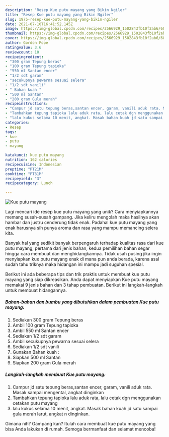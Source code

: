 ```yaml
---
description: "Resep Kue putu mayang yang Bikin Ngiler"
title: "Resep Kue putu mayang yang Bikin Ngiler"
slug: 1975-resep-kue-putu-mayang-yang-bikin-ngiler
date: 2021-07-10T16:41:52.145Z
image: https://img-global.cpcdn.com/recipes/2566929_1502843fb10f2ab6/680x482cq70/kue-putu-mayang-foto-resep-utama.jpg
thumbnail: https://img-global.cpcdn.com/recipes/2566929_1502843fb10f2ab6/680x482cq70/kue-putu-mayang-foto-resep-utama.jpg
cover: https://img-global.cpcdn.com/recipes/2566929_1502843fb10f2ab6/680x482cq70/kue-putu-mayang-foto-resep-utama.jpg
author: Gordon Pope
ratingvalue: 3.6
reviewcount: 10
recipeingredient:
- "300 gram Tepung beras"
- "100 gram Tepung tapioka"
- "550 ml Santan encer"
- "1/2 sdt garam"
- "secukupnya pewarna sesuai selera"
- "1/2 sdt vanili"
- " Bahan kuah "
- "500 ml Santan"
- "200 gram Gula merah"
recipeinstructions:
- "Campur jd satu tepung beras,santan encer, garam, vanili aduk rata. Masak sampai mengental, angkat dinginkan"
- "Tambahkan tepung tapioka lalu aduk rata, lalu cetak dgn menggunakan cetakan putu mayang"
- "lalu kukus selama 10 menit, angkat. Masak bahan kuah jd satu sampai gula merah larut, angkat n dinginkan."
categories:
- Resep
tags:
- kue
- putu
- mayang

katakunci: kue putu mayang 
nutrition: 162 calories
recipecuisine: Indonesian
preptime: "PT21M"
cooktime: "PT31M"
recipeyield: "3"
recipecategory: Lunch

---
```



![Kue putu mayang](https://img-global.cpcdn.com/recipes/2566929_1502843fb10f2ab6/680x482cq70/kue-putu-mayang-foto-resep-utama.jpg)

Lagi mencari ide resep kue putu mayang yang unik? Cara menyiapkannya memang susah-susah gampang. Jika keliru mengolah maka hasilnya akan hambar dan justru cenderung tidak enak. Padahal kue putu mayang yang enak harusnya sih punya aroma dan rasa yang mampu memancing selera kita.



Banyak hal yang sedikit banyak berpengaruh terhadap kualitas rasa dari kue putu mayang, pertama dari jenis bahan, kedua pemilihan bahan segar hingga cara membuat dan menghidangkannya. Tidak usah pusing jika ingin menyiapkan kue putu mayang enak di mana pun anda berada, karena asal sudah tahu triknya maka hidangan ini mampu jadi suguhan spesial.


Berikut ini ada beberapa tips dan trik praktis untuk membuat kue putu mayang yang siap dikreasikan. Anda dapat menyiapkan Kue putu mayang memakai 9 jenis bahan dan 3 tahap pembuatan. Berikut ini langkah-langkah untuk membuat hidangannya.

<!--inarticleads1-->

##### Bahan-bahan dan bumbu yang dibutuhkan dalam pembuatan Kue putu mayang:

1. Sediakan 300 gram Tepung beras
1. Ambil 100 gram Tepung tapioka
1. Ambil 550 ml Santan encer
1. Sediakan 1/2 sdt garam
1. Ambil secukupnya pewarna sesuai selera
1. Sediakan 1/2 sdt vanili
1. Gunakan  Bahan kuah :
1. Siapkan 500 ml Santan
1. Siapkan 200 gram Gula merah




<!--inarticleads2-->

##### Langkah-langkah membuat Kue putu mayang:

1. Campur jd satu tepung beras,santan encer, garam, vanili aduk rata. Masak sampai mengental, angkat dinginkan
1. Tambahkan tepung tapioka lalu aduk rata, lalu cetak dgn menggunakan cetakan putu mayang
1. lalu kukus selama 10 menit, angkat. Masak bahan kuah jd satu sampai gula merah larut, angkat n dinginkan.




Gimana nih? Gampang kan? Itulah cara membuat kue putu mayang yang bisa Anda lakukan di rumah. Semoga bermanfaat dan selamat mencoba!
